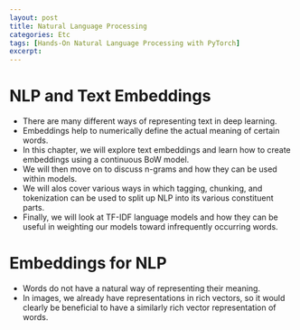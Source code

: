 ```yaml
---
layout: post
title: Natural Language Processing
categories: Etc  
tags: [Hands-On Natural Language Processing with PyTorch]
excerpt: 
---
```


# NLP and Text Embeddings
* There are many different ways of representing text in deep learning. 
* Embeddings help to numerically define the actual meaning of certain words.
* In this chapter, we will explore text embeddings and learn how to create embeddings using a continuous BoW model.
* We will then move on to discuss n-grams and how they can be used within models.
* We will alos cover various ways in which tagging, chunking, and tokenization can be used to split up NLP into its various constituent parts.
* Finally, we will look at TF-IDF language models and how they can be useful in weighting our models toward infrequently occurring words.

# Embeddings for NLP
* Words do not have a natural way of representing their meaning. 
* In images, we already have representations in rich vectors, so it would clearly be beneficial to have a similarly rich vector representation of words. 

